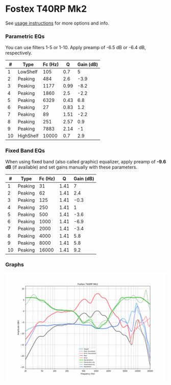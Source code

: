 # Fostex T40RP Mk2
See [usage instructions](https://github.com/jaakkopasanen/AutoEq#usage) for more options and info.

### Parametric EQs
You can use filters 1-5 or 1-10. Apply preamp of -6.5 dB or -6.4 dB, respectively.

|   # | Type      |   Fc (Hz) |    Q |   Gain (dB) |
|-----|-----------|-----------|------|-------------|
|   1 | LowShelf  |       105 | 0.7  |         5   |
|   2 | Peaking   |       484 | 2.6  |        -3.9 |
|   3 | Peaking   |      1177 | 0.99 |        -8.2 |
|   4 | Peaking   |      1860 | 2.5  |        -2.2 |
|   5 | Peaking   |      6329 | 0.43 |         6.8 |
|   6 | Peaking   |        27 | 0.83 |         1.2 |
|   7 | Peaking   |        89 | 1.51 |        -2.2 |
|   8 | Peaking   |       251 | 2.57 |         0.9 |
|   9 | Peaking   |      7883 | 2.14 |        -1   |
|  10 | HighShelf |     10000 | 0.7  |         2.9 |

### Fixed Band EQs
When using fixed band (also called graphic) equalizer, apply preamp of **-9.6 dB** (if available) and set gains manually with these parameters.

|   # | Type    |   Fc (Hz) |    Q |   Gain (dB) |
|-----|---------|-----------|------|-------------|
|   1 | Peaking |        31 | 1.41 |         7   |
|   2 | Peaking |        62 | 1.41 |         2.4 |
|   3 | Peaking |       125 | 1.41 |        -0.3 |
|   4 | Peaking |       250 | 1.41 |         1   |
|   5 | Peaking |       500 | 1.41 |        -3.6 |
|   6 | Peaking |      1000 | 1.41 |        -6.9 |
|   7 | Peaking |      2000 | 1.41 |        -3.4 |
|   8 | Peaking |      4000 | 1.41 |         5.8 |
|   9 | Peaking |      8000 | 1.41 |         5.8 |
|  10 | Peaking |     16000 | 1.41 |         9.2 |

### Graphs
![](./Fostex%20T40RP%20Mk2.png)
